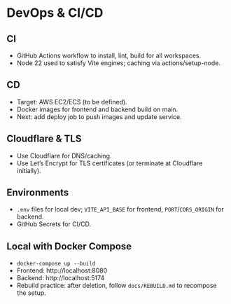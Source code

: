 # DevOps & CI/CD

## CI

- GitHub Actions workflow to install, lint, build for all workspaces.
- Node 22 used to satisfy Vite engines; caching via actions/setup-node.

## CD

- Target: AWS EC2/ECS (to be defined).
- Docker images for frontend and backend build on main.
- Next: add deploy job to push images and update service.

## Cloudflare & TLS

- Use Cloudflare for DNS/caching.
- Use Let’s Encrypt for TLS certificates (or terminate at Cloudflare initially).

## Environments

- `.env` files for local dev; `VITE_API_BASE` for frontend, `PORT`/`CORS_ORIGIN` for backend.
- GitHub Secrets for CI/CD.

## Local with Docker Compose

- `docker-compose up --build`
- Frontend: http://localhost:8080
- Backend: http://localhost:5174
- Rebuild practice: after deletion, follow `docs/REBUILD.md` to recompose the setup.
